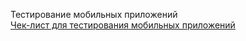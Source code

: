 Тестирование мобильных приложений  
[Чек-лист для тестирования мобильных приложений](https://docs.google.com/document/d/1A8e0AWJLSX-jwnrocLK3y7htiVCDEyce/edit?usp=sharing&ouid=110724522813946004443&rtpof=true&sd=true)
